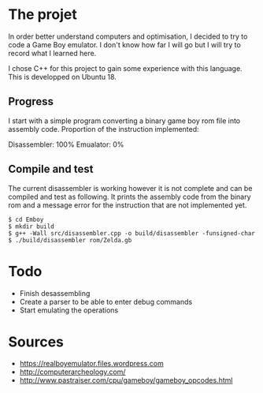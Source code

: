 # The projet

In order better understand computers and optimisation, I decided to try to code a Game Boy emulator. I don't know how far I will go but I will try to record what I learned here.

I chose C++ for this project to gain some experience with this language. This is developped on Ubuntu 18.

## Progress

I start with a simple program converting a binary game boy rom file into assembly code. Proportion of the instruction implemented:

Disassembler: 100%
Emualator: 0%

## Compile and test
The current disassembler is working however it is not complete and can be compiled and test as following. It prints the assembly code from the binary rom and a message error for the instruction that are not implemented yet.

    $ cd Emboy
    $ mkdir build
    $ g++ -Wall src/disassembler.cpp -o build/disassembler -funsigned-char
    $ ./build/disassembler rom/Zelda.gb

# Todo
 - Finish desassembling 
 - Create a parser to be able to enter debug commands
 - Start emulating the operations

# Sources 
 - https://realboyemulator.files.wordpress.com
 - http://computerarcheology.com/
 - http://www.pastraiser.com/cpu/gameboy/gameboy_opcodes.html
